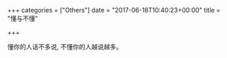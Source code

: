 +++
categories = ["Others"]
date = "2017-06-18T10:40:23+00:00"
title = "懂与不懂"

+++


懂你的人话不多说, 不懂你的人越说越多。